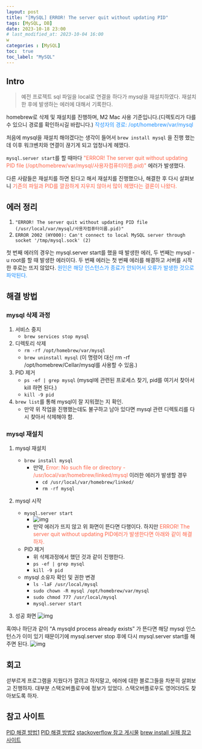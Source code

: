```yaml
---
layout: post
title: "[MySQL] ERROR! The server quit without updating PID"
tags: [MySQL, DB]
date: 2023-10-18 23:00
# last_modified_at: 2023-10-04 16:00
w
categories : [MySQL]
toc:  true
toc_label: "MySQL"
---
```


## Intro
> 예전 프로젝트 sql 파일을 local로 연결을 하다가 mysql을 재설치하였다. 재설치 한 후에 발생하는 에러에 대해서 기록한다. 

homebrew로 삭제 및 재설치를 진행하며, M2 Mac 사용 기준입니다.(디렉토리가 다를 수 있으니 경로를 확인하시길 바랍니다.)
<span style ="color:#1E90FF">
작성자의 경로: /opt/homebrew/var/mysql</span>

처음에 mysql을 재설치 해야겠다는 생각이 들어서 ```brew install mysql``` 을 진행 했는데 이후 워크벤치와 연결이 끊기게 되고 엄청나게 헤맸다.<br>

```mysql.server start```를 할 때마다 <span style ="color:#FF6347">"ERROR! The server quit without updating PID file (/opt/homebrew/var/mysql/사용자컴퓨터이름.pid)"</span> 에러가 발생했다.<br>

다른 사람들은 재설치를 하면 된다고 해서 재설치를 진행했으나, 해결한 후 다시 살펴보니 <span style ="color:#FF6347">기존의 파일과 PID를 깔끔하게 지우지 않아서 많이 헤맸다는 결론이 나왔다.</span><br>

## 에러 정리
1. ```"ERROR! The server quit without updating PID file (/usr/local/var/mysql/사용자컴퓨터이름.pid)" ```
2. ```ERROR 2002 (HY000): Can't connect to local MySQL server through socket '/tmp/mysql.sock' (2)```

첫 번째 에러의 경우는 mysql.server start를 했을 때 발생한 에러, 두 번째는 mysql -u root를 할 때 발생한 에러이다.
두 번째 에러는 첫 번째 에러를 해결하고 서버를 시작한 후로는 뜨지 않았다.
<span style ="color:#1E90FF">원인은 해당 인스턴스가 종료가 안되어서 오류가 발생한 것으로 파악된다.</span>


## 해결 방법
### mysql 삭제 과정
1. 서비스 중지
   - ```brew services stop mysql```
2. 디렉토리 삭제
   - ```rm -rf /opt/homebrew/var/mysql```
   - ```brew uninstall mysql``` (이 명령어 대신 rm -rf /opt/homebrew/Cellar/mysql를 사용할 수 있음.)
3. PID 제거
   - ```ps -ef | grep mysql``` (mysql에 관련된 프로세스 찾기, pid를 여기서 찾아서 kill 하면 된다.)
   - ```kill -9 pid```
4. ```brew list```를 통해 mysql이 잘 지워졌는 지 확인. 
   - 만약 위 작업을 진행했는데도 불구하고 남아 있다면 mysql 관련 디렉토리를 다시 찾아서 삭제해야 함.

### mysql 재설치
1. mysql 재설치
   - ```brew install mysql ```
     - 만약, <span style ="color:#FF6347">Error: No such file or directory - /usr/local/var/homebrew/linked/mysql</span> 이러한 에러가 발생할 경우
       - ```cd /usr/local/var/homebrew/linked/```
       - ```rm -rf mysql```
  
2. mysql 시작
   - ```mysql.server start```
     - ![img](https://user-images.githubusercontent.com/112313165/276261303-cd3cf12d-c3c9-43b3-9a8d-8abccf683652.png)
     - 만약 에러가 뜨지 않고 위 화면이 뜬다면 다행이다. 하지만 <span style ="color:#FF6347">ERROR! The server quit without updating PID에러가 발생한다면 아래와 같이 해결하자.</span>
   - PID 제거
     - 위 삭제과정에서 했던 것과 같이 진행한다.
     - ```ps -ef | grep mysql```
     - ```kill -9 pid```
   - mysql 소유자 확인 및 권한 변경
     - ```ls -laF /usr/local/mysql```
     - ```sudo chown -R mysql /opt/homebrew/var/mysql```
     - ```sudo chmod 777 /usr/local/mysql```
     - ```mysql.server start```


3. 성공 화면
![img](https://user-images.githubusercontent.com/112313165/276261303-cd3cf12d-c3c9-43b3-9a8d-8abccf683652.png)

혹여나 하단과 같이 “A mysqld process already exists” 가 뜬다면 해당 mysql 인스턴스가 이미 있기 때문이기에 mysql.server stop 후에 다시 mysql.server start를 해주면 된다.
![img](https://user-images.githubusercontent.com/112313165/276263744-512b1e7d-b651-4ea1-92cc-72ced78b02fa.png)




     
## 회고
섣부르게 프로그램을 지웠다가 깔려고 하지말고, 에러에 대한 블로그들을 차분히 살펴보고 진행하자.
대부분 스택오버플로우에 정보가 있었다. 스택오버플로우도 영어더라도 찾아보도록 하자.

## 참고 사이트
[PID 해결 방법1](https://antstudy.tistory.com/507)
[PID 해결 방법2](https://m.blog.naver.com/playhoos/221505255355)
[stackoverflow 참고 게시물](https://stackoverflow.com/questions/33390936/mysql-wont-shutdown-stop-server-error-mysql-server-pid-file-could-not-be-fo)
[brew install 실패 참고 사이트](https://penguin-kim.tistory.com/41)

